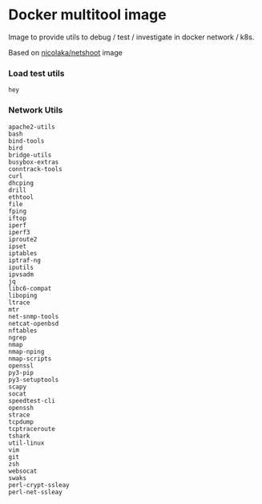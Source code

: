 # Docker multitool image

Image to provide utils to debug / test / investigate in docker network / k8s.

Based on [nicolaka/netshoot](https://github.com/nicolaka/netshoot) image


### Load test utils

```shell
hey
```

### Network Utils

```shell
apache2-utils 
bash 
bind-tools 
bird 
bridge-utils 
busybox-extras 
conntrack-tools 
curl 
dhcping 
drill 
ethtool 
file
fping 
iftop 
iperf 
iperf3 
iproute2 
ipset 
iptables 
iptraf-ng 
iputils 
ipvsadm 
jq 
libc6-compat 
liboping 
ltrace 
mtr 
net-snmp-tools 
netcat-openbsd 
nftables 
ngrep 
nmap 
nmap-nping 
nmap-scripts 
openssl 
py3-pip 
py3-setuptools 
scapy 
socat 
speedtest-cli 
openssh 
strace 
tcpdump 
tcptraceroute 
tshark 
util-linux 
vim 
git 
zsh 
websocat 
swaks 
perl-crypt-ssleay 
perl-net-ssleay
```